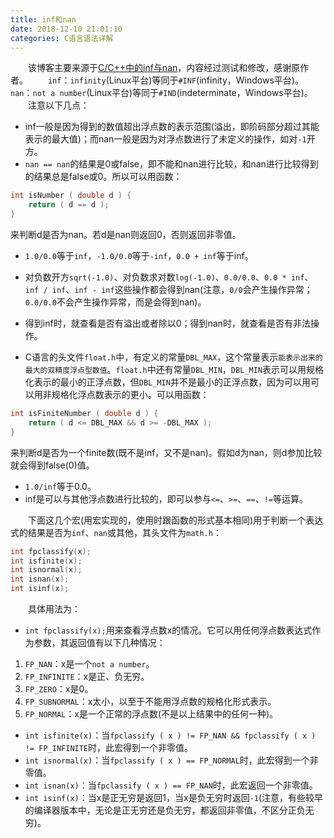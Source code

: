 ```yaml
---
title: inf和nan
date: 2018-12-10 21:01:10
categories: C语言语法详解
---
```

&emsp;&emsp;该博客主要来源于[C/C++中的inf与nan](https://blog.csdn.net/u012707739/article/details/79143320)，内容经过测试和修改，感谢原作者。
&emsp;&emsp;`inf`：`infinity`(Linux平台)等同于`#INF`(infinity，Windows平台)。
&emsp;&emsp;`nan`：`not a number`(Linux平台)等同于`#IND`(indeterminate，Windows平台)。
&emsp;&emsp;注意以下几点：

- inf一般是因为得到的数值超出浮点数的表示范围(溢出，即阶码部分超过其能表示的最大值)；而nan一般是因为对浮点数进行了未定义的操作，如对`-1`开方。
- `nan == nan`的结果是0或false，即不能和nan进行比较，和nan进行比较得到的结果总是false或0。所以可以用函数：

``` c
int isNumber ( double d ) {
    return ( d == d );
}
```

来判断d是否为nan。若d是nan则返回0，否则返回非零值。

- `1.0/0.0`等于`inf`，`-1.0/0.0`等于`-inf`，`0.0 + inf`等于inf。
- 对负数开方`sqrt(-1.0)`、对负数求对数`log(-1.0)`、`0.0/0.0`、`0.0 * inf`、`inf / inf`、`inf - inf`这些操作都会得到nan(注意，`0/0`会产生操作异常；`0.0/0.0`不会产生操作异常，而是会得到nan)。
- 得到inf时，就查看是否有溢出或者除以0；得到nan时，就查看是否有非法操作。

- C语言的头文件`float.h`中，有定义的常量`DBL_MAX`，这个常量表示`能表示出来的最大的双精度浮点型数值`。`float.h`中还有常量`DBL_MIN`，`DBL_MIN`表示可以用规格化表示的最小的正浮点数，但`DBL_MIN`并不是最小的正浮点数，因为可以用可以用非规格化浮点数表示的更小。可以用函数：

``` c
int isFiniteNumber ( double d ) {
    return ( d <= DBL_MAX && d >= -DBL_MAX );
}
```

来判断d是否为一个finite数(既不是inf，又不是nan)。假如d为nan，则d参加比较就会得到false(0)值。

- `1.0/inf`等于0.0。
- inf是可以与其他浮点数进行比较的，即可以参与`<=`、`>=`、`==`、`!=`等运算。

&emsp;&emsp;下面这几个宏(用宏实现的，使用时跟函数的形式基本相同)用于判断一个表达式的结果是否为`inf`、`nan`或其他，其头文件为`math.h`：

``` c
int fpclassify(x);
int isfinite(x);
int isnormal(x);
int isnan(x);
int isinf(x);
```

&emsp;&emsp;具体用法为：

- `int fpclassify(x);`用来查看浮点数x的情况。它可以用任何浮点数表达式作为参数，其返回值有以下几种情况：
1. `FP_NAN`：x是一个`not a number`。
2. `FP_INFINITE`：x是正、负无穷。
3. `FP_ZERO`：x是0。
4. `FP_SUBNORMAL`：x太小，以至于不能用浮点数的规格化形式表示。
5. `FP_NORMAL`：x是一个正常的浮点数(不是以上结果中的任何一种)。
- `int isfinite(x)`：当`fpclassify ( x ) != FP_NAN && fpclassify ( x ) != FP_INFINITE`时，此宏得到一个非零值。
- `int isnormal(x)`：当`fpclassify ( x ) == FP_NORMAL`时，此宏得到一个非零值。
- `int isnan(x)`：当`fpclassify ( x ) == FP_NAN`时，此宏返回一个非零值。
- `int isinf(x)`：当x是正无穷是返回1，当x是负无穷时返回`-1`(注意，有些较早的编译器版本中，无论是正无穷还是负无穷，都返回非零值，不区分正负无穷)。